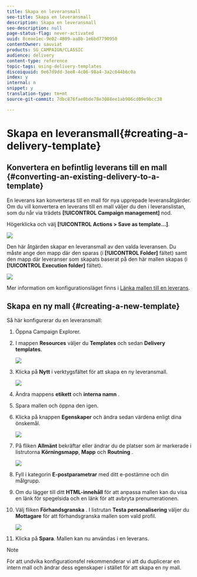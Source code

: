 ```yaml
---
title: Skapa en leveransmall
seo-title: Skapa en leveransmall
description: Skapa en leveransmall
seo-description: null
page-status-flag: never-activated
uuid: 8ceae1ec-9e02-4809-aa8b-1e6bd7790950
contentOwner: sauviat
products: SG_CAMPAIGN/CLASSIC
audience: delivery
content-type: reference
topic-tags: using-delivery-templates
discoiquuid: 0e67d9dd-3ee8-4c06-98a4-3a2c644b6c0a
index: y
internal: n
snippet: y
translation-type: tm+mt
source-git-commit: 7dbc876fae0bde78e3088ee1ab986cd09e9bcc38

---
```



# Skapa en leveransmall{#creating-a-delivery-template}

## Konvertera en befintlig leverans till en mall {#converting-an-existing-delivery-to-a-template}

En leverans kan konverteras till en mall för nya upprepade leveransåtgärder. Om du vill konvertera en leverans till en mall väljer du den i leveranslistan, som du når via trädets **[!UICONTROL Campaign management]** nod.

Högerklicka och välj **[!UICONTROL Actions > Save as template...]**.

![](assets/s_ncs_user_campaign_save_as_scenario.png)

Den här åtgärden skapar en leveransmall av den valda leveransen. Du måste ange den mapp där den sparas (i **[!UICONTROL Folder]** fältet) samt den mapp där leveranser som skapats baserat på den här mallen skapas (i **[!UICONTROL Execution folder]** fältet).

![](assets/s_ncs_user_campaign_save_as_scenario_a.png)

Mer information om konfigurationsläget finns i [Länka mallen till en leverans](../../delivery/using/creating-a-delivery-from-a-template.md#linking-the-template-to-a-delivery).

## Skapa en ny mall {#creating-a-new-template}

Så här konfigurerar du en leveransmall:

1. Öppna Campaign Explorer.
1. I mappen **Resources** väljer du **Templates** och sedan **Delivery templates**.

   ![](assets/delivery_template_1.png)

1. Klicka på **Nytt** i verktygsfältet för att skapa en ny leveransmall.

   ![](assets/delivery_template_2.png)

1. Ändra mappens **etikett** och **interna namn** .
1. Spara mallen och öppna den igen.
1. Klicka på knappen **Egenskaper** och ändra sedan värdena enligt dina önskemål.

   ![](assets/delivery_template_3.png)

1. På fliken **Allmänt** bekräftar eller ändrar du de platser som är markerade i listrutorna **Körningsmapp**, **Mapp** och **Routning** .

   ![](assets/delivery_template_4.png)

1. Fyll i kategorin **E-postparametrar** med ditt e-postämne och din målgrupp.
1. Om du lägger till ditt **HTML-innehåll** för att anpassa mallen kan du visa en länk för spegelsida och en länk för att avbryta prenumerationen.
1. Välj fliken **Förhandsgranska** . I listrutan **Testa personalisering** väljer du **Mottagare** för att förhandsgranska mallen som vald profil.

   ![](assets/delivery_template_5.png)

1. Klicka på **Spara**. Mallen kan nu användas i en leverans.

>[!NOTE]
>
>För att undvika konfigurationsfel rekommenderar vi att du duplicerar en intern mall och ändrar dess egenskaper i stället för att skapa en ny mall.
